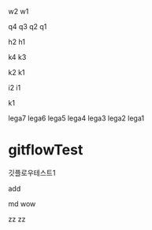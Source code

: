 w2
w1

q4
q3
q2
q1

h2
h1

k4
k3

k2
k1

i2
i1

k1


lega7
lega6
lega5
lega4
lega3
lega2
lega1

# gitflowTest
깃플로우테스트1

add


md wow

zz
zz


